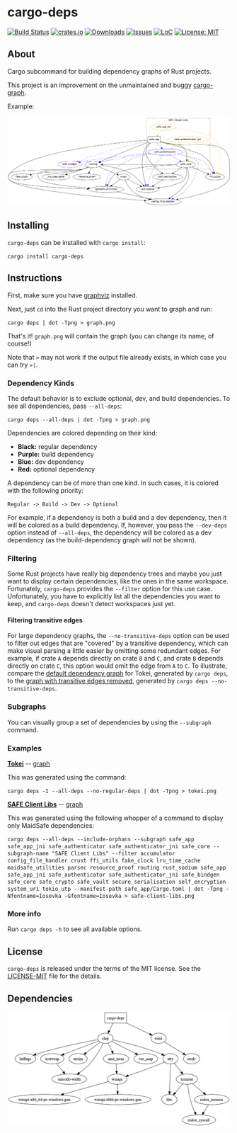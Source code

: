 # cargo-deps

[![Build Status](https://travis-ci.com/m-cat/cargo-deps.svg?branch=master)](https://travis-ci.com/m-cat/cargo-deps)
[![crates.io](https://img.shields.io/crates/v/cargo-deps.svg)](https://crates.io/crates/cargo-deps)
[![Downloads](https://img.shields.io/crates/d/cargo-deps.svg)](https://crates.io/crates/cargo-deps)
[![Issues](https://img.shields.io/github/issues-raw/m-cat/cargo-deps.svg)](https://github.com/m-cat/cargo-deps/issues)
[![LoC](https://tokei.rs/b1/github/m-cat/cargo-deps)](https://github.com/m-cat/cargo-deps)
[![License: MIT](https://img.shields.io/badge/License-MIT-yellow.svg)](https://opensource.org/licenses/MIT)

## About

Cargo subcommand for building dependency graphs of Rust projects.

This project is an improvement on the unmaintained and buggy [cargo-graph](https://github.com/kbknapp/cargo-graph).

Example:

![safe_app dependencies](safe-client-libs.png)

## Installing

`cargo-deps` can be installed with `cargo install`:

```
cargo install cargo-deps
```

## Instructions

First, make sure you have [graphviz](https://graphviz.gitlab.io/download/) installed.

Next, just `cd` into the Rust project directory you want to graph and run:

```
cargo deps | dot -Tpng > graph.png
```

That's it! `graph.png` will contain the graph (you can change its name, of course!)

Note that `>` may not work if the output file already exists, in which case you can try `>|`.

### Dependency Kinds

The default behavior is to exclude optional, dev, and build dependencies. To see all dependencies, pass `--all-deps`:

```
cargo deps --all-deps | dot -Tpng > graph.png
```

Dependencies are colored depending on their kind:

* **Black:** regular dependency
* **Purple:** build dependency
* **Blue:** dev dependency
* **Red:** optional dependency

A dependency can be of more than one kind. In such cases, it is colored with the following priority:

```
Regular -> Build -> Dev -> Optional
```

For example, if a dependency is both a build and a dev dependency, then it will be colored as a build dependency. If, however, you pass the `--dev-deps` option instead of `--all-deps`, the dependency will be colored as a dev dependency (as the build-dependency graph will not be shown).

### Filtering

Some Rust projects have really big dependency trees and maybe you just want to display certain dependencies, like the ones in the same workspace. Fortunately, `cargo-deps` provides the `--filter` option for this use case. Unfortunately, you have to explicitly list all the dependencies you want to keep, and `cargo-deps` doesn't detect workspaces just yet.

#### Filtering transitive edges

For large dependency graphs, the `--no-transitive-deps` option can be used to filter out edges that are "covered" by a transitive dependency, which can make visual parsing a little easier by omitting some redundant edges. For example, if crate `A` depends directly on crate `B` and `C`, and crate `B` depends directly on crate `C`, this option would omit the edge from `A` to `C`. To illustrate, compare the [default dependency graph](tokei-default.png) for Tokei, generated by `cargo deps`, to the [graph with transitive edges removed](tokei-transitive.png), generated by `cargo deps --no-transitive-deps`.

### Subgraphs

You can visually group a set of dependencies by using the `--subgraph` command.

### Examples

**[Tokei](https://github.com/Aaronepower/tokei)** -- [graph](tokei.png)

This was generated using the command:

```
cargo deps -I --all-deps --no-regular-deps | dot -Tpng > tokei.png
```

**[SAFE Client Libs](https://github.com/maidsafe/safe_client_libs)** -- [graph](safe-client-libs.png)

This was generated using the following whopper of a command to display only MaidSafe dependencies:

```
cargo deps --all-deps --include-orphans --subgraph safe_app safe_app_jni safe_authenticator safe_authenticator_jni safe_core --subgraph-name "SAFE Client Libs" --filter accumulator config_file_handler crust ffi_utils fake_clock lru_time_cache maidsafe_utilities parsec resource_proof routing rust_sodium safe_app safe_app_jni safe_authenticator safe_authenticator_jni safe_bindgen safe_core safe_crypto safe_vault secure_serialisation self_encryption system_uri tokio_utp --manifest-path safe_app/Cargo.toml | dot -Tpng -Nfontname=Iosevka -Gfontname=Iosevka > safe-client-libs.png
```

### More info

Run `cargo deps -h` to see all available options.

## License

`cargo-deps` is released under the terms of the MIT license. See the [LICENSE-MIT](./LICENSE-MIT) file for the details.

## Dependencies

![cargo-deps dependencies](cargo-deps.png)
